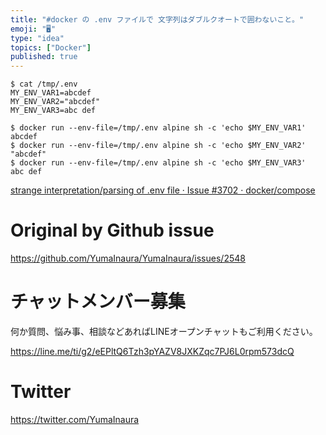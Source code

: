 ```yaml
---
title: "#docker の .env ファイルで 文字列はダブルクオートで囲わないこと。"
emoji: "🖥"
type: "idea"
topics: ["Docker"]
published: true
---
```


```
$ cat /tmp/.env
MY_ENV_VAR1=abcdef
MY_ENV_VAR2="abcdef"
MY_ENV_VAR3=abc def
```

```
$ docker run --env-file=/tmp/.env alpine sh -c 'echo $MY_ENV_VAR1'
abcdef
$ docker run --env-file=/tmp/.env alpine sh -c 'echo $MY_ENV_VAR2'
"abcdef"
$ docker run --env-file=/tmp/.env alpine sh -c 'echo $MY_ENV_VAR3'
abc def
```

[strange interpretation/parsing of .env file · Issue #3702 · docker/compose](https://github.com/docker/compose/issues/3702)

# Original by Github issue

https://github.com/YumaInaura/YumaInaura/issues/2548








<!-- Update From Qiita API -->

# チャットメンバー募集


何か質問、悩み事、相談などあればLINEオープンチャットもご利用ください。

https://line.me/ti/g2/eEPltQ6Tzh3pYAZV8JXKZqc7PJ6L0rpm573dcQ





# Twitter


https://twitter.com/YumaInaura


<!-- Update From Qiita API -->


